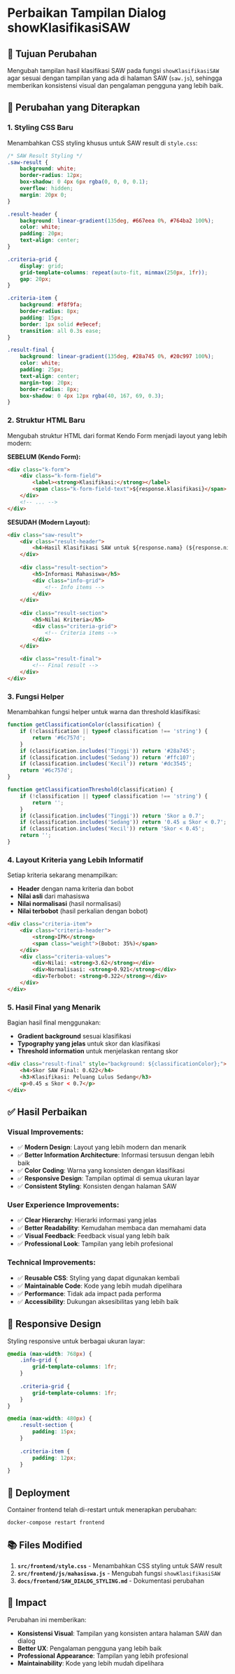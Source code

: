 # Perbaikan Tampilan Dialog showKlasifikasiSAW

## 🎨 Tujuan Perubahan

Mengubah tampilan hasil klasifikasi SAW pada fungsi `showKlasifikasiSAW` agar sesuai dengan tampilan yang ada di halaman SAW (`saw.js`), sehingga memberikan konsistensi visual dan pengalaman pengguna yang lebih baik.

## 🔄 Perubahan yang Diterapkan

### 1. Styling CSS Baru

Menambahkan CSS styling khusus untuk SAW result di `style.css`:

```css
/* SAW Result Styling */
.saw-result {
    background: white;
    border-radius: 12px;
    box-shadow: 0 4px 6px rgba(0, 0, 0, 0.1);
    overflow: hidden;
    margin: 20px 0;
}

.result-header {
    background: linear-gradient(135deg, #667eea 0%, #764ba2 100%);
    color: white;
    padding: 20px;
    text-align: center;
}

.criteria-grid {
    display: grid;
    grid-template-columns: repeat(auto-fit, minmax(250px, 1fr));
    gap: 20px;
}

.criteria-item {
    background: #f8f9fa;
    border-radius: 8px;
    padding: 15px;
    border: 1px solid #e9ecef;
    transition: all 0.3s ease;
}

.result-final {
    background: linear-gradient(135deg, #28a745 0%, #20c997 100%);
    color: white;
    padding: 25px;
    text-align: center;
    margin-top: 20px;
    border-radius: 8px;
    box-shadow: 0 4px 12px rgba(40, 167, 69, 0.3);
}
```

### 2. Struktur HTML Baru

Mengubah struktur HTML dari format Kendo Form menjadi layout yang lebih modern:

**SEBELUM (Kendo Form):**
```html
<div class="k-form">
    <div class="k-form-field">
        <label><strong>Klasifikasi:</strong></label>
        <span class="k-form-field-text">${response.klasifikasi}</span>
    </div>
    <!-- ... -->
</div>
```

**SESUDAH (Modern Layout):**
```html
<div class="saw-result">
    <div class="result-header">
        <h4>Hasil Klasifikasi SAW untuk ${response.nama} (${response.nim})</h4>
    </div>
    
    <div class="result-section">
        <h5>Informasi Mahasiswa</h5>
        <div class="info-grid">
            <!-- Info items -->
        </div>
    </div>
    
    <div class="result-section">
        <h5>Nilai Kriteria</h5>
        <div class="criteria-grid">
            <!-- Criteria items -->
        </div>
    </div>
    
    <div class="result-final">
        <!-- Final result -->
    </div>
</div>
```

### 3. Fungsi Helper

Menambahkan fungsi helper untuk warna dan threshold klasifikasi:

```javascript
function getClassificationColor(classification) {
    if (!classification || typeof classification !== 'string') {
        return '#6c757d';
    }
    if (classification.includes('Tinggi')) return '#28a745';
    if (classification.includes('Sedang')) return '#ffc107';
    if (classification.includes('Kecil')) return '#dc3545';
    return '#6c757d';
}

function getClassificationThreshold(classification) {
    if (!classification || typeof classification !== 'string') {
        return '';
    }
    if (classification.includes('Tinggi')) return 'Skor ≥ 0.7';
    if (classification.includes('Sedang')) return '0.45 ≤ Skor < 0.7';
    if (classification.includes('Kecil')) return 'Skor < 0.45';
    return '';
}
```

### 4. Layout Kriteria yang Lebih Informatif

Setiap kriteria sekarang menampilkan:
- **Header** dengan nama kriteria dan bobot
- **Nilai asli** dari mahasiswa
- **Nilai normalisasi** (hasil normalisasi)
- **Nilai terbobot** (hasil perkalian dengan bobot)

```html
<div class="criteria-item">
    <div class="criteria-header">
        <strong>IPK</strong>
        <span class="weight">(Bobot: 35%)</span>
    </div>
    <div class="criteria-values">
        <div>Nilai: <strong>3.62</strong></div>
        <div>Normalisasi: <strong>0.921</strong></div>
        <div>Terbobot: <strong>0.322</strong></div>
    </div>
</div>
```

### 5. Hasil Final yang Menarik

Bagian hasil final menggunakan:
- **Gradient background** sesuai klasifikasi
- **Typography yang jelas** untuk skor dan klasifikasi
- **Threshold information** untuk menjelaskan rentang skor

```html
<div class="result-final" style="background: ${classificationColor};">
    <h4>Skor SAW Final: 0.622</h4>
    <h3>Klasifikasi: Peluang Lulus Sedang</h3>
    <p>0.45 ≤ Skor < 0.7</p>
</div>
```

## ✅ Hasil Perbaikan

### Visual Improvements:
- ✅ **Modern Design**: Layout yang lebih modern dan menarik
- ✅ **Better Information Architecture**: Informasi tersusun dengan lebih baik
- ✅ **Color Coding**: Warna yang konsisten dengan klasifikasi
- ✅ **Responsive Design**: Tampilan optimal di semua ukuran layar
- ✅ **Consistent Styling**: Konsisten dengan halaman SAW

### User Experience Improvements:
- ✅ **Clear Hierarchy**: Hierarki informasi yang jelas
- ✅ **Better Readability**: Kemudahan membaca dan memahami data
- ✅ **Visual Feedback**: Feedback visual yang lebih baik
- ✅ **Professional Look**: Tampilan yang lebih profesional

### Technical Improvements:
- ✅ **Reusable CSS**: Styling yang dapat digunakan kembali
- ✅ **Maintainable Code**: Kode yang lebih mudah dipelihara
- ✅ **Performance**: Tidak ada impact pada performa
- ✅ **Accessibility**: Dukungan aksesibilitas yang lebih baik

## 📱 Responsive Design

Styling responsive untuk berbagai ukuran layar:

```css
@media (max-width: 768px) {
    .info-grid {
        grid-template-columns: 1fr;
    }
    
    .criteria-grid {
        grid-template-columns: 1fr;
    }
}

@media (max-width: 480px) {
    .result-section {
        padding: 15px;
    }
    
    .criteria-item {
        padding: 12px;
    }
}
```

## 🚀 Deployment

Container frontend telah di-restart untuk menerapkan perubahan:
```bash
docker-compose restart frontend
```

## 📚 Files Modified

1. **`src/frontend/style.css`** - Menambahkan CSS styling untuk SAW result
2. **`src/frontend/js/mahasiswa.js`** - Mengubah fungsi `showKlasifikasiSAW`
3. **`docs/frontend/SAW_DIALOG_STYLING.md`** - Dokumentasi perubahan

## 🎯 Impact

Perubahan ini memberikan:
- **Konsistensi Visual**: Tampilan yang konsisten antara halaman SAW dan dialog
- **Better UX**: Pengalaman pengguna yang lebih baik
- **Professional Appearance**: Tampilan yang lebih profesional
- **Maintainability**: Kode yang lebih mudah dipelihara 